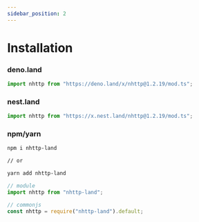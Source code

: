 ```yaml
---
sidebar_position: 2
---
```


# Installation

### deno.land

```ts
import nhttp from "https://deno.land/x/nhttp@1.2.19/mod.ts";
```

### nest.land

```ts
import nhttp from "https://x.nest.land/nhttp@1.2.19/mod.ts";
```

### npm/yarn

```bash
npm i nhttp-land

// or

yarn add nhttp-land
```

```ts
// module
import nhttp from "nhttp-land";

// commonjs
const nhttp = require("nhttp-land").default;
```
